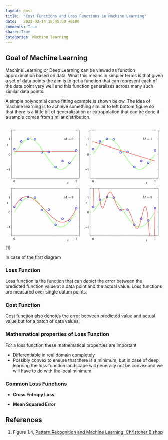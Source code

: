 ```yaml
---
layout: post
title:  "Cost Functions and Loss Functions in Machine Learning"
date:   2023-02-14 18:45:00 +0100
comments: True
share: True
categories: Machine learning
---
```

## Goal of Machine Learning

Machine Learning or Deep Learning can be viewed as function approximation based on data. What this means in simpler terms is that given a set of data points the aim is to get a function that can represent each of the data point very well and this function generalizes across many such similar data points. 

A simple polynomial curve fitting example is shown below. The idea of machine learning is to achieve something similar to left bottom figure so that there is a little bit of generalization or extrapolation that can be done if a sample comes from similar distribution. 

![Function Approximation](../ml/back2basics/curve_fitting.jpeg) [1]
 
In case of the first diagram
### Loss Function
Loss function is the function that can depict the error between the predicted function value at a data point and the actual value. Loss functions are measured over single datum points. 

### Cost Function
Cost function also denotes the error between predicted value and actual value but for a batch of data values. 

### Mathematical properties of Loss Function
For a loss function these mathematical properties are important

- Differentiable in real domain completely
- Possibly convex to ensure that there is a minimum, but in case of deep learning the loss function landscape will generally not be convex and we will have to do with the local minimum.
### Common Loss Functions

- **Cross Entropy Loss**

- **Mean Squared Error**




## References

 1. Figure 1.4, [Pattern Recognition and Machine Learning, Christoher Bishop](https://www.microsoft.com/en-us/research/uploads/prod/2006/01/Bishop-Pattern-Recognition-and-Machine-Learning-2006.pdf) 


